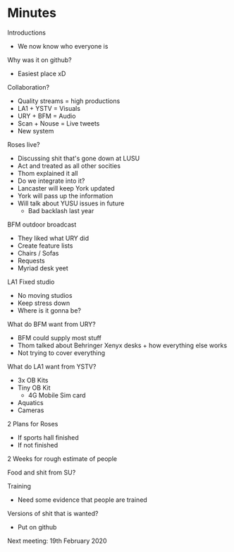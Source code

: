 # Minutes
Introductions
- We now know who everyone is

Why was it on github?
- Easiest place xD

Collaboration?
- Quality streams = high productions
- LA1 + YSTV = Visuals
- URY + BFM = Audio
- Scan + Nouse = Live tweets
- New system

Roses live?
- Discussing shit that's gone down at LUSU
- Act and treated as all other socities
- Thom explained it all
- Do we integrate into it?
- Lancaster will keep York updated
- York will pass up the information
- Will talk about YUSU issues in future
    - Bad backlash last year

BFM outdoor broadcast
- They liked what URY did
- Create feature lists
- Chairs / Sofas
- Requests
- Myriad desk yeet

LA1 Fixed studio
- No moving studios
- Keep stress down
- Where is it gonna be?

What do BFM want from URY?
- BFM could supply most stuff
- Thom talked about Behringer Xenyx desks + how everything else works
- Not trying to cover everything

What do LA1 want from YSTV?
- 3x OB Kits
- Tiny OB Kit
    - 4G Mobile Sim card
- Aquatics
- Cameras

2 Plans for Roses
- If sports hall finished
- If not finished

2 Weeks for rough estimate of people

Food and shit from SU?

Training
- Need some evidence that people are trained

Versions of shit that is wanted?
- Put on github

Next meeting: 19th February 2020